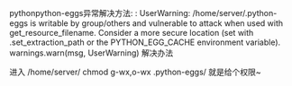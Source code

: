 pythonpython-eggs异常解决方法:
: UserWarning: /home/server/.python-eggs is writable by group/others and vulnerable to attack when used with get_resource_filename. Consider a more secure location (set with .set_extraction_path or the PYTHON_EGG_CACHE environment variable).
warnings.warn(msg, UserWarning)
解决办法

进入 /home/server/
chmod g-wx,o-wx .python-eggs/
就是给个权限~